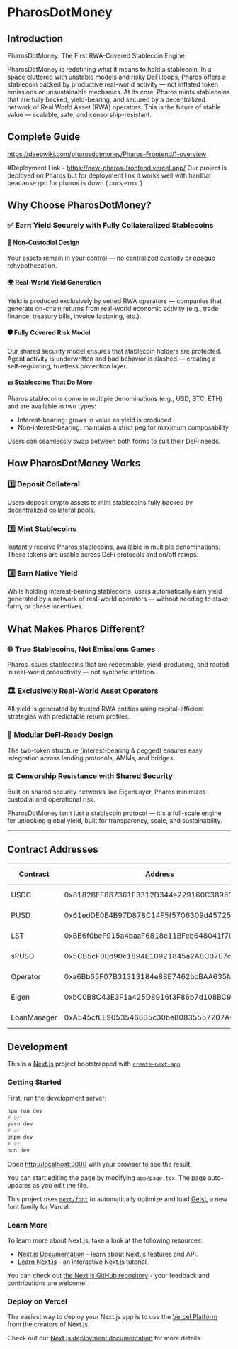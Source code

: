 # PharosDotMoney


## Introduction

PharosDotMoney: The First RWA-Covered Stablecoin Engine

PharosDotMoney is redefining what it means to hold a stablecoin. In a space cluttered with unstable models and risky DeFi loops, Pharos offers a stablecoin backed by productive real-world activity — not inflated token emissions or unsustainable mechanics. At its core, Pharos mints stablecoins that are fully backed, yield-bearing, and secured by a decentralized network of Real World Asset (RWA) operators. This is the future of stable value — scalable, safe, and censorship-resistant.


## Complete Guide
 https://deepwiki.com/pharosdotmoney/Pharos-Frontend/1-overview

#Deployment Link - https://new-pharos-frontend.vercel.app/
Our project is deployed on Pharos but for deployment link it works well with hardhat beacause rpc for pharos is down ( cors error ) 

## Why Choose PharosDotMoney?

### ✅ Earn Yield Securely with Fully Collateralized Stablecoins

#### 🔐 Non-Custodial Design
Your assets remain in your control — no centralized custody or opaque rehypothecation.

#### 🌍 Real-World Yield Generation
Yield is produced exclusively by vetted RWA operators — companies that generate on-chain returns from real-world economic activity (e.g., trade finance, treasury bills, invoice factoring, etc.).

#### 🛡 Fully Covered Risk Model
Our shared security model ensures that stablecoin holders are protected. Agent activity is underwritten and bad behavior is slashed — creating a self-regulating, trustless protection layer.

#### 💵 Stablecoins That Do More
Pharos stablecoins come in multiple denominations (e.g., USD, BTC, ETH) and are available in two types:
- Interest-bearing: grows in value as yield is produced
- Non-interest-bearing: maintains a strict peg for maximum composability

Users can seamlessly swap between both forms to suit their DeFi needs.

## How PharosDotMoney Works

### 1️⃣ Deposit Collateral
Users deposit crypto assets to mint stablecoins fully backed by decentralized collateral pools.

### 2️⃣ Mint Stablecoins
Instantly receive Pharos stablecoins, available in multiple denominations. These tokens are usable across DeFi protocols and on/off ramps.

### 3️⃣ Earn Native Yield
While holding interest-bearing stablecoins, users automatically earn yield generated by a network of real-world operators — without needing to stake, farm, or chase incentives.

## What Makes Pharos Different?

### 🌐 True Stablecoins, Not Emissions Games
Pharos issues stablecoins that are redeemable, yield-producing, and rooted in real-world productivity — not synthetic inflation.

### 🏛 Exclusively Real-World Asset Operators
All yield is generated by trusted RWA entities using capital-efficient strategies with predictable return profiles.

### 🧱 Modular DeFi-Ready Design
The two-token structure (interest-bearing & pegged) ensures easy integration across lending protocols, AMMs, and bridges.

### ⚖️ Censorship Resistance with Shared Security
Built on shared security networks like EigenLayer, Pharos minimizes custodial and operational risk.

PharosDotMoney isn't just a stablecoin protocol — it's a full-scale engine for unlocking global yield, built for transparency, scale, and sustainability.

---

## Contract Addresses

| Contract | Address | Explorer Link |
|----------|---------|---------------|
| USDC | 0x8182BEF887361F3312D344e229160C389616b6F0 | [View on PharosScan](https://pharosscan.xyz/token/0x8182BEF887361F3312D344e229160C389616b6F0) |
| PUSD | 0x61edDE0E4B97D878C14F5f5706309d4572550Afa | [View on PharosScan](https://pharosscan.xyz/address/0x61edDE0E4B97D878C14F5f5706309d4572550Afa) |
| LST | 0xBB6f0beF915a4baaF6818c11BFeb648041f70959 | [View on PharosScan](https://pharosscan.xyz/address/0xBB6f0beF915a4baaF6818c11BFeb648041f70959) |
| sPUSD | 0x5CB5cF00d90c1894E10921845a2A8C07E7d6FF97 | [View on PharosScan](https://pharosscan.xyz/address/0x5CB5cF00d90c1894E10921845a2A8C07E7d6FF97) |
| Operator | 0xa6Bb65F07B31313184e88E7462bcBAA635fa7Bb5 | [View on PharosScan](https://pharosscan.xyz/address/0xa6Bb65F07B31313184e88E7462bcBAA635fa7Bb5) |
| Eigen | 0xbC0B8C43E3F1a425D8916f3F86b7d108BC954dcd | [View on PharosScan](https://pharosscan.xyz/address/0xbC0B8C43E3F1a425D8916f3F86b7d108BC954dcd) |
| LoanManager | 0xA545cfEE90535468B5c30be80835557207A67cb0 | [View on PharosScan](https://pharosscan.xyz/address/0xA545cfEE90535468B5c30be80835557207A67cb0) |


## Development

This is a [Next.js](https://nextjs.org) project bootstrapped with [`create-next-app`](https://nextjs.org/docs/app/api-reference/cli/create-next-app).

### Getting Started

First, run the development server:

```bash
npm run dev
# or
yarn dev
# or
pnpm dev
# or
bun dev
```

Open [http://localhost:3000](http://localhost:3000) with your browser to see the result.

You can start editing the page by modifying `app/page.tsx`. The page auto-updates as you edit the file.

This project uses [`next/font`](https://nextjs.org/docs/app/building-your-application/optimizing/fonts) to automatically optimize and load [Geist](https://vercel.com/font), a new font family for Vercel.

### Learn More

To learn more about Next.js, take a look at the following resources:

- [Next.js Documentation](https://nextjs.org/docs) - learn about Next.js features and API.
- [Learn Next.js](https://nextjs.org/learn) - an interactive Next.js tutorial.

You can check out [the Next.js GitHub repository](https://github.com/vercel/next.js) - your feedback and contributions are welcome!

### Deploy on Vercel

The easiest way to deploy your Next.js app is to use the [Vercel Platform](https://vercel.com/new?utm_medium=default-template&filter=next.js&utm_source=create-next-app&utm_campaign=create-next-app-readme) from the creators of Next.js.

Check out our [Next.js deployment documentation](https://nextjs.org/docs/app/building-your-application/deploying) for more details.
